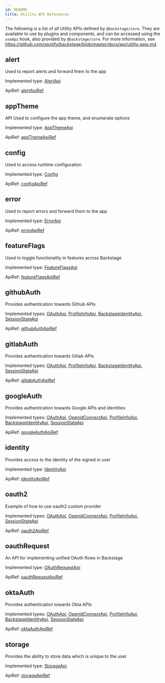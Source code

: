 ```yaml
---
id: README
title: Utility API References
---
```


The following is a list of all Utility APIs defined by `@backstage/core`. They
are available to use by plugins and components, and can be accessed using the
`useApi` hook, also provided by `@backstage/core`. For more information, see
https://github.com/spotify/backstage/blob/master/docs/api/utility-apis.md.

## alert

Used to report alerts and forward them to the app

Implemented type: [AlertApi](./AlertApi.md)

ApiRef:
[alertApiRef](https://github.com/spotify/backstage/blob/f8780ff32509d0326bc513791ea60846d7614b34/packages/core-api/src/apis/definitions/AlertApi.ts#L41)

## appTheme

API Used to configure the app theme, and enumerate options

Implemented type: [AppThemeApi](./AppThemeApi.md)

ApiRef:
[appThemeApiRef](https://github.com/spotify/backstage/blob/f8780ff32509d0326bc513791ea60846d7614b34/packages/core-api/src/apis/definitions/AppThemeApi.ts#L74)

## config

Used to access runtime configuration

Implemented type: [Config](./Config.md)

ApiRef:
[configApiRef](https://github.com/spotify/backstage/blob/f8780ff32509d0326bc513791ea60846d7614b34/packages/core-api/src/apis/definitions/ConfigApi.ts#L22)

## error

Used to report errors and forward them to the app

Implemented type: [ErrorApi](./ErrorApi.md)

ApiRef:
[errorApiRef](https://github.com/spotify/backstage/blob/f8780ff32509d0326bc513791ea60846d7614b34/packages/core-api/src/apis/definitions/ErrorApi.ts#L65)

## featureFlags

Used to toggle functionality in features across Backstage

Implemented type: [FeatureFlagsApi](./FeatureFlagsApi.md)

ApiRef:
[featureFlagsApiRef](https://github.com/spotify/backstage/blob/f8780ff32509d0326bc513791ea60846d7614b34/packages/core-api/src/apis/definitions/FeatureFlagsApi.ts#L58)

## githubAuth

Provides authentication towards Github APIs

Implemented types: [OAuthApi](./OAuthApi.md),
[ProfileInfoApi](./ProfileInfoApi.md),
[BackstageIdentityApi](./BackstageIdentityApi.md),
[SessionStateApi](./SessionStateApi.md)

ApiRef:
[githubAuthApiRef](https://github.com/spotify/backstage/blob/f8780ff32509d0326bc513791ea60846d7614b34/packages/core-api/src/apis/definitions/auth.ts#L230)

## gitlabAuth

Provides authentication towards Gitlab APIs

Implemented types: [OAuthApi](./OAuthApi.md),
[ProfileInfoApi](./ProfileInfoApi.md),
[BackstageIdentityApi](./BackstageIdentityApi.md),
[SessionStateApi](./SessionStateApi.md)

ApiRef:
[gitlabAuthApiRef](https://github.com/spotify/backstage/blob/f8780ff32509d0326bc513791ea60846d7614b34/packages/core-api/src/apis/definitions/auth.ts#L260)

## googleAuth

Provides authentication towards Google APIs and identities

Implemented types: [OAuthApi](./OAuthApi.md),
[OpenIdConnectApi](./OpenIdConnectApi.md),
[ProfileInfoApi](./ProfileInfoApi.md),
[BackstageIdentityApi](./BackstageIdentityApi.md),
[SessionStateApi](./SessionStateApi.md)

ApiRef:
[googleAuthApiRef](https://github.com/spotify/backstage/blob/f8780ff32509d0326bc513791ea60846d7614b34/packages/core-api/src/apis/definitions/auth.ts#L213)

## identity

Provides access to the identity of the signed in user

Implemented type: [IdentityApi](./IdentityApi.md)

ApiRef:
[identityApiRef](https://github.com/spotify/backstage/blob/f8780ff32509d0326bc513791ea60846d7614b34/packages/core-api/src/apis/definitions/IdentityApi.ts#L54)

## oauth2

Example of how to use oauth2 custom provider

Implemented types: [OAuthApi](./OAuthApi.md),
[OpenIdConnectApi](./OpenIdConnectApi.md),
[ProfileInfoApi](./ProfileInfoApi.md), [SessionStateApi](./SessionStateApi.md)

ApiRef:
[oauth2ApiRef](https://github.com/spotify/backstage/blob/f8780ff32509d0326bc513791ea60846d7614b34/packages/core-api/src/apis/definitions/auth.ts#L270)

## oauthRequest

An API for implementing unified OAuth flows in Backstage

Implemented type: [OAuthRequestApi](./OAuthRequestApi.md)

ApiRef:
[oauthRequestApiRef](https://github.com/spotify/backstage/blob/f8780ff32509d0326bc513791ea60846d7614b34/packages/core-api/src/apis/definitions/OAuthRequestApi.ts#L130)

## oktaAuth

Provides authentication towards Okta APIs

Implemented types: [OAuthApi](./OAuthApi.md),
[OpenIdConnectApi](./OpenIdConnectApi.md),
[ProfileInfoApi](./ProfileInfoApi.md),
[BackstageIdentityApi](./BackstageIdentityApi.md),
[SessionStateApi](./SessionStateApi.md)

ApiRef:
[oktaAuthApiRef](https://github.com/spotify/backstage/blob/f8780ff32509d0326bc513791ea60846d7614b34/packages/core-api/src/apis/definitions/auth.ts#L243)

## storage

Provides the ability to store data which is unique to the user

Implemented type: [StorageApi](./StorageApi.md)

ApiRef:
[storageApiRef](https://github.com/spotify/backstage/blob/f8780ff32509d0326bc513791ea60846d7614b34/packages/core-api/src/apis/definitions/StorageApi.ts#L68)
